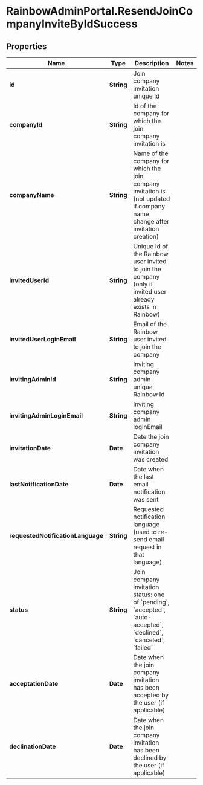 # RainbowAdminPortal.ResendJoinCompanyInviteByIdSuccess

## Properties

Name | Type | Description | Notes
------------ | ------------- | ------------- | -------------
**id** | **String** | Join company invitation unique Id | 
**companyId** | **String** | Id of the company for which the join company invitation is | 
**companyName** | **String** | Name of the company for which the join company invitation is (not updated if company name change after invitation creation) | 
**invitedUserId** | **String** | Unique Id of the Rainbow user invited to join the company (only if invited user already exists in Rainbow) | 
**invitedUserLoginEmail** | **String** | Email of the Rainbow user invited to join the company | 
**invitingAdminId** | **String** | Inviting company admin unique Rainbow Id | 
**invitingAdminLoginEmail** | **String** | Inviting company admin loginEmail | 
**invitationDate** | **Date** | Date the join company invitation was created | 
**lastNotificationDate** | **Date** | Date when the last email notification was sent | 
**requestedNotificationLanguage** | **String** | Requested notification language (used to re-send email request in that language) | 
**status** | **String** | Join company invitation status: one of &#x60;pending&#x60;, &#x60;accepted&#x60;, &#x60;auto-accepted&#x60;, &#x60;declined&#x60;, &#x60;canceled&#x60;, &#x60;failed&#x60; | 
**acceptationDate** | **Date** | Date when the join company invitation has been accepted by the user (if applicable) | 
**declinationDate** | **Date** | Date when the join company invitation has been declined by the user (if applicable) | 


